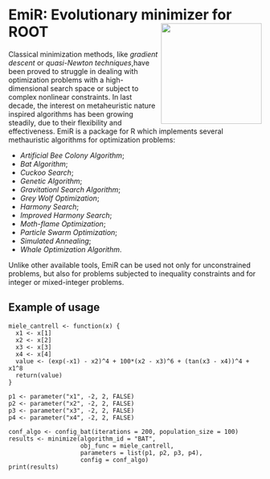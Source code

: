 
# EmiR: Evolutionary minimizer for ROOT <img src="man/figures/EmirLogo.png" align="right" width="200" />

Classical minimization methods, like *gradient descent* or *quasi-Newton techniques*,have been proved to struggle in dealing with optimization problems with a high-dimensional search space or subject to complex nonlinear constraints. In last decade, the interest on metaheuristic nature inspired algorithms has been growing steadily, due to their flexibility and effectiveness. EmiR is a package for R which implements several methauristic algorithms for optimization problems:

* *Artificial Bee Colony Algorithm*;
* *Bat Algorithm*;
* *Cuckoo Search*;
* *Genetic Algorithm*;
* *Gravitationl Search Algorithm*;
* *Grey Wolf Optimization*;
* *Harmony Search*;
* *Improved Harmony Search*;
* *Moth-flame Optimization*;
* *Particle Swarm Optimization*;
* *Simulated Annealing*;
* *Whale Optimization Algorithm*. 

Unlike other available tools, EmiR can be used not only for unconstrained problems, but also for problems subjected to inequality constraints and for integer or mixed-integer problems. 

## Example of usage

```
miele_cantrell <- function(x) {
  x1 <- x[1]
  x2 <- x[2]
  x3 <- x[3]
  x4 <- x[4]
  value <- (exp(-x1) - x2)^4 + 100*(x2 - x3)^6 + (tan(x3 - x4))^4 + x1^8
  return(value)
}

p1 <- parameter("x1", -2, 2, FALSE)
p2 <- parameter("x2", -2, 2, FALSE)
p3 <- parameter("x3", -2, 2, FALSE)
p4 <- parameter("x4", -2, 2, FALSE)

conf_algo <- config_bat(iterations = 200, population_size = 100)
results <- minimize(algorithm_id = "BAT", 
                    obj_func = miele_cantrell, 
                    parameters = list(p1, p2, p3, p4),
                    config = conf_algo)
print(results)
```
